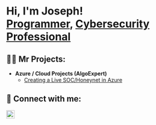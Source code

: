 <h1>Hi, I'm Joseph! <br/><a href="https://github.com/josephandrea2">Programmer</a>, <a href="[https://www.linkedin.com/in/joseph-andrea-689750217/]/">Cybersecurity Professional</a>
<h2>👨‍💻 Mr Projects:</h2>

- <b>Azure / Cloud Projects (AlgoExpert)</b>
  - [Creating a Live SOC/Honeynet in Azure](https://github.com/josephandrea2/Azure-SOC)



<h2> 🤳 Connect with me:</h2>

[<img align="left" alt="JoshMadakor | LinkedIn" width="22px" src="https://cdn.jsdelivr.net/npm/simple-icons@v3/icons/linkedin.svg" />][linkedin]


[linkedin]: [https://www.linkedin.com/in/joseph-andrea-689750217/]

<!--
**joshmadakor1/joshmadakor1** is a ✨ _special_ ✨ repository because its `README.md` (this file) appears on your GitHub profile.

Here are some ideas to get you started:

- 🔭 I’m currently working on ...
- 🌱 I’m currently learning ...
- 👯 I’m looking to collaborate on ...
- 🤔 I’m looking for help with ...
- 💬 Ask me about ...
- 📫 How to reach me: ...
- 😄 Pronouns: ...
- ⚡ Fun fact: ...
-->
